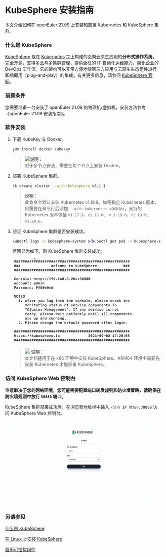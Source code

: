 # KubeSphere 安装指南

本文介绍如何在 openEuler 21.09 上安装和部署 Kubernetes 和 KubeSphere 集群。

### 什么是 KubeSphere

[KubeSphere](https://kubesphere.io/) 是在 [Kubernetes](https://kubernetes.io/) 之上构建的面向云原生应用的**分布式操作系统**，完全开源，支持多云与多集群管理，提供全栈的 IT 自动化运维能力，简化企业的 DevOps 工作流。它的架构可以非常方便地使第三方应用与云原生生态组件进行即插即用（plug-and-play）的集成。有关更多信息，请参阅 [KubeSphere 官网](https://kubesphere.com.cn/)。

### 前提条件

您需要准备一台安装了 openEuler 21.09 的物理机/虚拟机，安装方法参考《openEuler 21.09 安装指南》。

### 软件安装

1. 下载 KubeKey 与 Docker。

   ```bash
   yum install docker kubekey
   ```

   > ![](../Virtualization/public_sys-resources/icon-note.gif)**说明：**   
   >对于多节点安装，需要在每个节点上安装 Docker。

2. 部署 KubeSphere 集群。

   ```bash
   kk create cluster --with-kubesphere v3.1.1
   ```

   > **说明：**   
   >此命令会默认安装 Kubernetes v1.19.8。如需指定 Kubernetes 版本，则需要在命令行后添加 `--with-kubernetes <版本号>`，支持的 Kubernetes 版本包括 `v1.17.9`、`v1.18.8`、 `v.1.19.8`、`v1.19.9`、`v1.20.6`。

3. 验证 KubeSphere 集群是否安装成功。

   ```bash
   kubectl logs -n kubesphere-system $(kubectl get pod -n kubesphere-system -l app=ks-install -o jsonpath='{.items[0].metadata.name}') -f
   ```

   若回显为如下，则 KubeSphere 集群安装成功。

   ![](./figures/kubesphere.png)

   >![](../Virtualization/public_sys-resources/icon-note.gif) **说明：**   
   >本文档适用于在 x86 环境中安装 KubeSphere。ARM64 环境中需要先安装 Kubernetes 才能部署 KubeSphere。

### 访问 KubeSphere Web 控制台

**注意取决于您的网络环境，您可能需要配置端口转发规则和防火墙策略，请确保在防火墙规则中放行 `30880` 端口。**

KubeSphere 集群部署成功后，在浏览器地址栏中输入 `<节点 IP 地址>:30880` 访问 KubeSphere Web 控制台。 

![kubesphere-console](./figures/kubesphere-console.png)

### 另请参见

[什么是 KubeSphere](https://v3-1.docs.kubesphere.io/zh/docs/introduction/what-is-kubesphere/)

[在 Linux 上安装 KubeSphere](https://v3-1.docs.kubesphere.io/zh/docs/installing-on-linux/introduction/multioverview/)

[启用可插拔组件](https://v3-1.docs.kubesphere.io/zh/docs/quick-start/enable-pluggable-components/)

